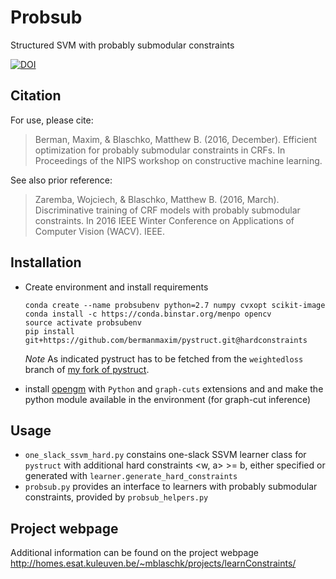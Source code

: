# Probsub
Structured SVM with probably submodular constraints

[![DOI](https://zenodo.org/badge/75273971.svg)](https://zenodo.org/badge/latestdoi/75273971)

## Citation
For use, please cite:
> Berman, Maxim, & Blaschko, Matthew B. (2016, December). Efficient optimization for probably submodular constraints in CRFs. In Proceedings of the NIPS workshop on constructive machine learning.

See also prior reference:
> Zaremba, Wojciech, & Blaschko, Matthew B. (2016, March). Discriminative training of CRF models with probably submodular constraints. In 2016 IEEE Winter Conference on Applications of Computer Vision (WACV). IEEE.

## Installation
* Create environment and install requirements
   ```shell
   conda create --name probsubenv python=2.7 numpy cvxopt scikit-image
   conda install -c https://conda.binstar.org/menpo opencv
   source activate probsubenv
   pip install git+https://github.com/bermanmaxim/pystruct.git@hardconstraints
   ```

   *Note* As indicated pystruct has to be fetched from the `weightedloss` branch of [my fork of pystruct](https://github.com/bermanmaxim/pystruct.git).

* install [opengm](https://github.com/opengm/opengm) with `Python` and `graph-cuts` extensions and and make the python module available in the environment (for graph-cut inference)

## Usage
* `one_slack_ssvm_hard.py` constains one-slack SSVM learner class for `pystruct` with additional hard constraints <w, a> >= b, either specified or generated with `learner.generate_hard_constraints`
* `probsub.py` provides an interface to learners with probably submodular constraints, provided by `probsub_helpers.py`

## Project webpage
Additional information can be found on the project webpage http://homes.esat.kuleuven.be/~mblaschk/projects/learnConstraints/
